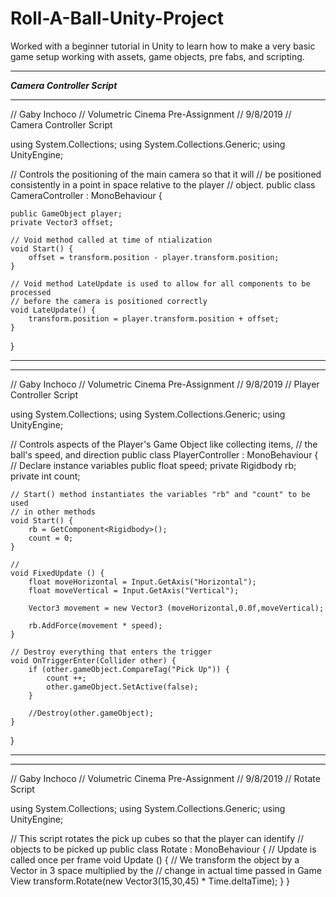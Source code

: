 # Roll-A-Ball-Unity-Project
Worked with a beginner tutorial in Unity to learn how to make a very basic game setup working with assets, game objects, pre fabs, and scripting.

___________________________________________________________________________________________________
***Camera Controller Script***
___________________________________________________________________________________________________
// Gaby Inchoco
// Volumetric Cinema Pre-Assignment
// 9/8/2019
// Camera Controller Script

using System.Collections;
using System.Collections.Generic;
using UnityEngine;

// Controls the positioning of the main camera so that it will
// be positioned consistently in a point in space relative to the player
// object.
public class CameraController : MonoBehaviour {
    
    public GameObject player;
    private Vector3 offset;

    // Void method called at time of ntialization
    void Start() {
        offset = transform.position - player.transform.position;
    }
    
    // Void method LateUpdate is used to allow for all components to be processed
    // before the camera is positioned correctly
    void LateUpdate() {
        transform.position = player.transform.position + offset;
    }
}

___________________________________________________________________________________________________

___________________________________________________________________________________________________
// Gaby Inchoco
// Volumetric Cinema Pre-Assignment
// 9/8/2019
// Player Controller Script

using System.Collections;
using System.Collections.Generic;
using UnityEngine;

// Controls aspects of the Player's Game Object like collecting items,
// the ball's speed, and direction
public class PlayerController : MonoBehaviour {
    // Declare instance variables
    public float speed;
    private Rigidbody rb;
    private int count;

    // Start() method instantiates the variables "rb" and "count" to be used
    // in other methods
    void Start() {
        rb = GetComponent<Rigidbody>();
        count = 0;
    }

    // 
    void FixedUpdate () {
        float moveHorizontal = Input.GetAxis("Horizontal");
        float moveVertical = Input.GetAxis("Vertical");
        
        Vector3 movement = new Vector3 (moveHorizontal,0.0f,moveVertical);
        
        rb.AddForce(movement * speed);
    }
   
    // Destroy everything that enters the trigger
    void OnTriggerEnter(Collider other) {
        if (other.gameObject.CompareTag("Pick Up")) {
            count ++;
            other.gameObject.SetActive(false);
        }
    
        //Destroy(other.gameObject);
    }


}

___________________________________________________________________________________________________

___________________________________________________________________________________________________

// Gaby Inchoco
// Volumetric Cinema Pre-Assignment
// 9/8/2019
// Rotate Script

using System.Collections;
using System.Collections.Generic;
using UnityEngine;

// This script rotates the pick up cubes so that the player can identify
// objects to be picked up
public class Rotate : MonoBehaviour {
    // Update is called once per frame
    void Update () {
        // We transform the object by a Vector in 3 space multiplied by the
        // change in actual time passed in Game View
        transform.Rotate(new Vector3(15,30,45) * Time.deltaTime);
    }
}
